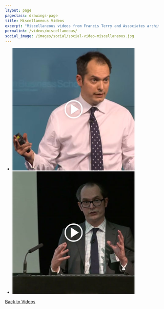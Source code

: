 ```yaml
---
layout: page
pageclass: drawings-page
title: Miscellaneous Videos
excerpt: "Miscellaneous videos from Francis Terry and Associates architects. Includes a TEDx talk at Bloomberg Institute, London and The Erechtheum Portico, from ancient Greece to Downing and beyond."
permalink: /videos/miscellaneous/
social_image: /images/social/social-video-miscellaneous.jpg
---
```


<ul class="list">

<li class="third">
	<a class="fancybox" data-fancybox-type="iframe" href="https://youtube.com/embed/FgMOSVyjgQY?start=223&rel=0&autoplay=1">
		<img src="/images/videos/video-5.jpg" alt="TEDx talk at Bloomberg Institute, London" />
	</a>
</li>

<li class="third">
	<a class="fancybox" data-fancybox-type="iframe" href="https://www.youtube.com/embed/2H3F0NPKUHs?rel=0&autoplay=1">
		<img src="/images/videos/video-11.jpg" alt="The Erechtheum Portico, from ancient Greece to Downing and beyond" />
	</a>
</li>

</ul>

<p><a href="/videos/" class="button" alt="Back to Videos">Back to Videos</a></p>